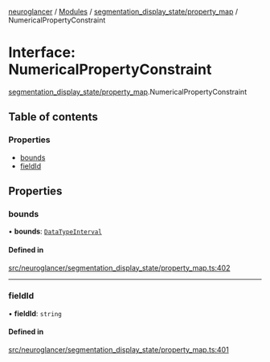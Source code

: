 [neuroglancer](../README.md) / [Modules](../modules.md) / [segmentation\_display\_state/property\_map](../modules/segmentation_display_state_property_map.md) / NumericalPropertyConstraint

# Interface: NumericalPropertyConstraint

[segmentation_display_state/property_map](../modules/segmentation_display_state_property_map.md).NumericalPropertyConstraint

## Table of contents

### Properties

- [bounds](segmentation_display_state_property_map.NumericalPropertyConstraint.md#bounds)
- [fieldId](segmentation_display_state_property_map.NumericalPropertyConstraint.md#fieldid)

## Properties

### bounds

• **bounds**: [`DataTypeInterval`](../modules/util_lerp.md#datatypeinterval)

#### Defined in

[src/neuroglancer/segmentation_display_state/property_map.ts:402](https://github.com/ActiveBrainAtlas2/neuroglancer/blob/1beb5d34/src/neuroglancer/segmentation_display_state/property_map.ts#L402)

___

### fieldId

• **fieldId**: `string`

#### Defined in

[src/neuroglancer/segmentation_display_state/property_map.ts:401](https://github.com/ActiveBrainAtlas2/neuroglancer/blob/1beb5d34/src/neuroglancer/segmentation_display_state/property_map.ts#L401)
